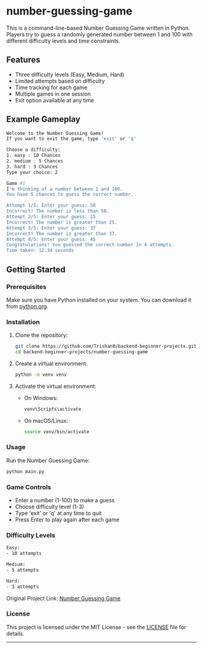 # number-guessing-game


This is a command-line-based Number Guessing Game written in Python. Players try to guess a randomly generated number between 1 and 100 with different difficulty levels and time constraints.

## Features

- Three difficulty levels (Easy, Medium, Hard)
- Limited attempts based on difficulty
- Time tracking for each game
- Multiple games in one session
- Exit option available at any time

## Example Gameplay

```bash
Welcome to the Number Guessing Game!
If you want to exit the game, type 'exit' or 'q'

Choose a difficulty:
1. easy : 10 Chances 
2. medium : 5 Chances 
3. hard : 3 Chances 
Type your choice: 2

Game #1
I'm thinking of a number between 1 and 100.
You have 5 chances to guess the correct number.

Attempt 1/5: Enter your guess: 50
Incorrect! The number is less than 50.
Attempt 2/5: Enter your guess: 25
Incorrect! The number is greater than 25.
Attempt 3/5: Enter your guess: 37
Incorrect! The number is greater than 37.
Attempt 4/5: Enter your guess: 45
Congratulations! You guessed the correct number in 4 attempts.
Time taken: 12.34 seconds
```

## Getting Started

### Prerequisites

Make sure you have Python installed on your system. You can download it from [python.org](https://www.python.org/).

### Installation

1. Clone the repository:
    ```sh
    git clone https://github.com/Trishan0/backend-beginner-projects.git
    cd backend-beginner-projects/number-guessing-game
    ```

2. Create a virtual environment:
    ```sh
    python -m venv venv
    ```

3. Activate the virtual environment:
    - On Windows:
        ```sh
        venv\Scripts\activate
        ```
    - On macOS/Linux:
        ```sh
        source venv/bin/activate
        ```

### Usage

Run the Number Guessing Game:
```sh
python main.py
```

### Game Controls

- Enter a number (1-100) to make a guess
- Choose difficulty level (1-3)
- Type 'exit' or 'q' at any time to quit
- Press Enter to play again after each game

### Difficulty Levels

```sh
Easy:
- 10 attempts

Medium:
- 5 attempts

Hard:
- 3 attempts
```
Original Project Link: [Number Guessing Game](https://roadmap.sh/projects/number-guessing-game)

### License

This project is licensed under the MIT License - see the [LICENSE](LICENSE) file for details.

---
